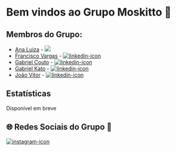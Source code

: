 # Bem vindos ao Grupo Moskitto 🦟

## Membros do Grupo:
- [Ana Luiza](https://github.com/anarand) -
  <a href="https://www.linkedin.com">
    <img src="https://img.shields.io/badge/LinkedIn-0077B5?style=for-the-badge&logo=linkedin&logoColor=white">
  </a>
- [Francisco Vargas](https://github.com/Franciscov25) -
  <a href="https://www.linkedin.com/in/franciscovargas7/">
    <img src="https://img.shields.io/badge/LinkedIn-0077B5?style=for-the-badge&logo=linkedin&logoColor=white" alt="linkedin-icon">
  </a>
- [Gabriel Couto](https://github.com/rouri404) -
  <a href="https://www.linkedin.com">
    <img src="https://img.shields.io/badge/LinkedIn-0077B5?style=for-the-badge&logo=linkedin&logoColor=white" alt="linkedin-icon">
  </a>
- [Gabriel Kato](https://github.com/kato8088) -
  <a href="https://www.linkedin.com">
    <img src="https://img.shields.io/badge/LinkedIn-0077B5?style=for-the-badge&logo=linkedin&logoColor=white" alt="linkedin-icon">
  </a>
- [João Vitor](https://github.com/joaomatosq) -
  <a href="https://www.linkedin.com">
    <img src="https://img.shields.io/badge/LinkedIn-0077B5?style=for-the-badge&logo=linkedin&logoColor=white" alt="linkedin-icon">
  </a>

## Estatísticas
Disponível em breve

## 🌐 Redes Sociais do Grupo 🦟
<div align="left">
  <a href="https://www.instagram.com/moskitto.inc">
    <img src="https://img.shields.io/badge/Instagram-E4405F?style=for-the-badge&logo=instagram&logoColor=white" alt="instagram-icon">
  </a>
</div>
